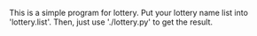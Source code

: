 This is a simple program for lottery.
Put your lottery name list into 'lottery.list'.
Then, just use './lottery.py' to get the result.
